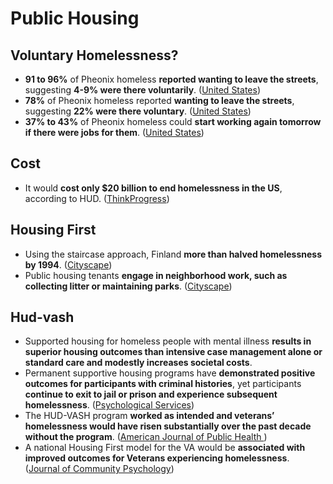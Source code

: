 # Public Housing

## Voluntary Homelessness?

* **91 to 96%** of Pheonix homeless **reported wanting to leave the streets**, suggesting **4-9% were there voluntarily**. \([United States](https://books.google.com/books?id=PS8gAAAAMAAJ&pg=PA597#v=onepage&q&f=false)\)
* **78%** of Pheonix homeless reported **wanting to leave the streets**, suggesting **22% were there voluntary**. \([United States](https://books.google.com/books?id=PS8gAAAAMAAJ&pg=PA1037#v=onepage&q&f=false)\)
* **37% to 43%** of Pheonix homeless could **start working again tomorrow if there were jobs for them**. \([United States](https://books.google.com/books?id=PS8gAAAAMAAJ&pg=PA597#v=onepage&q&f=false)\)

## Cost

* It would **cost only $20 billion to end homelessness in the US**, according to HUD. \([ThinkProgress](https://archive.thinkprogress.org/infographic-we-could-end-homelessness-with-the-money-americans-spend-on-christmas-decorations-6b49b415668c/)\)

## Housing First

* Using the staircase approach, Finland **more than halved homelessness by 1994**. \([Cityscape](https://0x0.la/u/w4UVmBP.pdf)\)
* Public housing tenants **engage in neighborhood work, such as collecting litter or maintaining parks**. \([Cityscape](https://0x0.la/u/w4UVmBP.pdf#page=4)\)

## Hud-vash

* Supported housing for homeless people with mental illness **results in superior housing outcomes than intensive case management alone or standard care and modestly increases societal costs**.
* Permanent supportive housing programs have **demonstrated positive outcomes for participants with criminal histories**, yet participants **continue to exit to jail or prison and experience subsequent homelessness**. \([Psychological Services](https://www.va.gov/HOMELESS/nchav/docs/CusackMontgomery_ExaminingBidirectionalAssociationBetweenVeteranHomelessness.pdf)\)
* The HUD-VASH program **worked as intended and veterans’ homelessness would have risen substantially over the past decade without the program**. \([American Journal of Public Health  ](https://sci-hub.st/10.2105/AJPH.2019.305231)\)
* A national Housing First model for the VA would be **associated with improved outcomes for Veterans experiencing homelessness**. \([Journal of Community Psychology](https://sci-hub.st/10.1002/jcop.21554)\)



